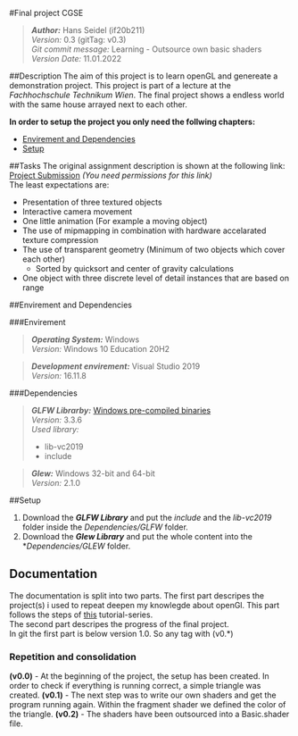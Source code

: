 #Final project CGSE

> ***Author:*** Hans Seidel (if20b211) <br>
> *Version:* 0.3 (gitTag: v0.3) <br>
> *Git commit message:* Learning - Outsource own basic shaders <br>
> *Version Date:* 11.01.2022 


##Description
The aim of this project is to learn openGL and genereate a demonstration project. 
This project is part of a lecture at the *Fachhochschule Technikum Wien*.
The final project shows a endless world with the same house arrayed next to each other.

**In order to setup the project you only need the follwing chapters:**
- [Envirement and Dependencies](#envirement-and-dependencies)
- [Setup](#setup)

##Tasks
The original assignment description is shown at the following link: [Project Submission](https://moodle.technikum-wien.at/mod/assign/view.php?id=850504) *(You need permissions for this link)*
<br>The least expectations are:
- Presentation of three textured objects
- Interactive camera movement
- One little animation (For example a moving object)
- The use of mipmapping in combination with hardware accelarated texture compression
- The use of transparent geometry (Minimum of two objects which cover each other)
  - Sorted by quicksort and center of gravity calculations
- One object with three discrete level of detail instances that are based on range

##Envirement and Dependencies

###Envirement 

> ***Operating System:*** Windows <br>
> *Version:* Windows 10 Education 20H2

> ***Development envirement:*** Visual Studio 2019<br>
> *Version:* 16.11.8

###Dependencies
> ***GLFW Librarby:*** [Windows pre-compiled binaries](https://www.glfw.org/download.html) <br>
> *Version:* 3.3.6 <br>
> *Used library:* 
> - lib-vc2019 
> - include

> ***Glew:*** Windows 32-bit and 64-bit <br>
> *Version:* 2.1.0

##Setup
1. Download the ***GLFW Library*** and put the *include* and the *lib-vc2019* folder inside the *Dependencies/GLFW* folder.
2. Download the ***Glew Library*** and put the whole content into the **Dependencies/GLEW* folder.


## Documentation
The documentation is split into two parts. 
The first part descripes the project(s) i used to repeat deepen my knowlegde about openGl.
This part follows the steps of [this](https://www.youtube.com/watch?v=W3gAzLwfIP0&list=PLlrATfBNZ98foTJPJ_Ev03o2oq3-GGOS2&index=1) tutorial-series.
<br>
The second part descripes the progress of the final project.
<br>
In git the first part is below version 1.0. So any tag with (v0.*)

### Repetition and consolidation
**(v0.0)** -
At the beginning of the project, the setup has been created. In order to check if everything is running 
correct, a simple triangle was created.
**(v0.1)** - The next step was to write our own shaders and get the program running again. 
Within the fragment shader we defined the color of the triangle. 
**(v0.2)** - The shaders have been outsourced into a Basic.shader file.

